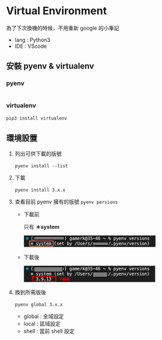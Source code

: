 # Virtual Environment 
為了下次換機的時候，不用重新 google 的小筆記
- lang : Python3 
- IDE : VScode

## 安裝 pyenv & virtualenv
### pyenv
```

```
### virtualenv
```python
pip3 install virtualenv
```
## 環境設置

1. 列出可供下載的版號

    `pyenv install --list`

2. 下載

    `pyenv install 3.x.x`

3. 查看目前 pyenv 擁有的版號
    `pyenv persions`
    - 下載前
    
        只有 **＊system**

        ![下載前](./img/virtualEnv1.png)

    - 下載後

        ![下載後](./img/virtualEnv2.png)

4. 換到所需版後

    `pyenv global 3.x.x`
    
    - global : 全域設定
    - local : 區域設定
    - shell : 當前 shell 設定

    